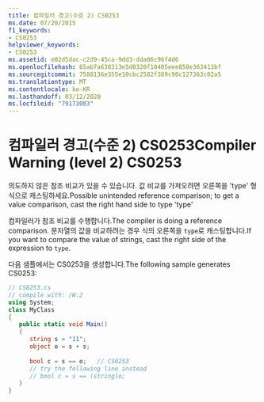 ```yaml
---
title: 컴파일러 경고(수준 2) CS0253
ms.date: 07/20/2015
f1_keywords:
- CS0253
helpviewer_keywords:
- CS0253
ms.assetid: e02d5dac-c2d9-45ca-9dd3-dda06c96f4d6
ms.openlocfilehash: 65ab7a638313e5d0320f18405eee850e363413bf
ms.sourcegitcommit: 7588136e355e10cbc2582f389c90c127363c02a5
ms.translationtype: MT
ms.contentlocale: ko-KR
ms.lasthandoff: 03/12/2020
ms.locfileid: "79173083"
---
```

# <a name="compiler-warning-level-2-cs0253"></a><span data-ttu-id="cb434-102">컴파일러 경고(수준 2) CS0253</span><span class="sxs-lookup"><span data-stu-id="cb434-102">Compiler Warning (level 2) CS0253</span></span>
<span data-ttu-id="cb434-103">의도하지 않은 참조 비교가 있을 수 있습니다. 값 비교를 가져오려면 오른쪽을 'type' 형식으로 캐스팅하세요.</span><span class="sxs-lookup"><span data-stu-id="cb434-103">Possible unintended reference comparison; to get a value comparison, cast the right hand side to type 'type'</span></span>  
  
 <span data-ttu-id="cb434-104">컴파일러가 참조 비교를 수행합니다.</span><span class="sxs-lookup"><span data-stu-id="cb434-104">The compiler is doing a reference comparison.</span></span> <span data-ttu-id="cb434-105">문자열의 값을 비교하려는 경우 식의 오른쪽을 `type`로 캐스팅합니다.</span><span class="sxs-lookup"><span data-stu-id="cb434-105">If you want to compare the value of strings, cast the right side of the expression to `type`.</span></span>  
  
 <span data-ttu-id="cb434-106">다음 샘플에서는 CS0253을 생성합니다.</span><span class="sxs-lookup"><span data-stu-id="cb434-106">The following sample generates CS0253:</span></span>  
  
```csharp
// CS0253.cs  
// compile with: /W:2  
using System;  
class MyClass  
{  
   public static void Main()  
   {  
      string s = "11";  
      object o = s + s;  
  
      bool c = s == o;   // CS0253  
      // try the following line instead  
      // bool c = s == (string)o;  
   }  
}  
```
